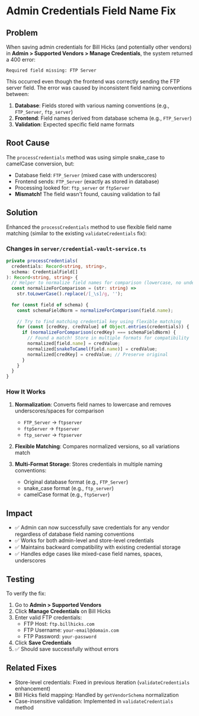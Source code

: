 # Admin Credentials Field Name Fix

## Problem
When saving admin credentials for Bill Hicks (and potentially other vendors) in **Admin > Supported Vendors > Manage Credentials**, the system returned a 400 error:
```
Required field missing: FTP Server
```

This occurred even though the frontend was correctly sending the FTP server field. The error was caused by inconsistent field naming conventions between:
1. **Database**: Fields stored with various naming conventions (e.g., `FTP_Server`, `ftp_server`)
2. **Frontend**: Field names derived from database schema (e.g., `FTP_Server`)
3. **Validation**: Expected specific field name formats

## Root Cause
The `processCredentials` method was using simple snake_case to camelCase conversion, but:
- Database field: `FTP_Server` (mixed case with underscores)
- Frontend sends: `FTP_Server` (exactly as stored in database)
- Processing looked for: `ftp_server` or `ftpServer`
- **Mismatch!** The field wasn't found, causing validation to fail

## Solution
Enhanced the `processCredentials` method to use flexible field name matching (similar to the existing `validateCredentials` fix):

### Changes in `server/credential-vault-service.ts`
```typescript
private processCredentials(
  credentials: Record<string, string>, 
  schema: CredentialField[]
): Record<string, string> {
  // Helper to normalize field names for comparison (lowercase, no underscores/spaces)
  const normalizeForComparison = (str: string) => 
    str.toLowerCase().replace(/[_\s]/g, '');
  
  for (const field of schema) {
    const schemaFieldNorm = normalizeForComparison(field.name);
    
    // Try to find matching credential key using flexible matching
    for (const [credKey, credValue] of Object.entries(credentials)) {
      if (normalizeForComparison(credKey) === schemaFieldNorm) {
        // Found a match! Store in multiple formats for compatibility
        normalized[field.name] = credValue;
        normalized[snakeToCamel(field.name)] = credValue;
        normalized[credKey] = credValue; // Preserve original
      }
    }
  }
}
```

### How It Works
1. **Normalization**: Converts field names to lowercase and removes underscores/spaces for comparison
   - `FTP_Server` → `ftpserver`
   - `ftpServer` → `ftpserver`
   - `ftp_server` → `ftpserver`

2. **Flexible Matching**: Compares normalized versions, so all variations match

3. **Multi-Format Storage**: Stores credentials in multiple naming conventions:
   - Original database format (e.g., `FTP_Server`)
   - snake_case format (e.g., `ftp_server`)
   - camelCase format (e.g., `ftpServer`)

## Impact
- ✅ Admin can now successfully save credentials for any vendor regardless of database field naming conventions
- ✅ Works for both admin-level and store-level credentials
- ✅ Maintains backward compatibility with existing credential storage
- ✅ Handles edge cases like mixed-case field names, spaces, underscores

## Testing
To verify the fix:
1. Go to **Admin > Supported Vendors**
2. Click **Manage Credentials** on Bill Hicks
3. Enter valid FTP credentials:
   - FTP Host: `ftp.billhicks.com`
   - FTP Username: `your-email@domain.com`
   - FTP Password: `your-password`
4. Click **Save Credentials**
5. ✅ Should save successfully without errors

## Related Fixes
- Store-level credentials: Fixed in previous iteration (`validateCredentials` enhancement)
- Bill Hicks field mapping: Handled by `getVendorSchema` normalization
- Case-insensitive validation: Implemented in `validateCredentials` method

